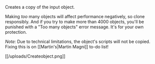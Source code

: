 Creates a copy of the input object.

Making *too* many objects will affect performance negatively, so clone responsibly. And if you try to make more than 4000 objects, you'll be punished with a "Too many objects" error message. It's for your own protection.

*Note:* Due to technical limitations, the object's scripts will not be copied. Fixing this is on [[Martin's|Martin Magni]] to-do list!


[[/uploads/Createobject.png]]